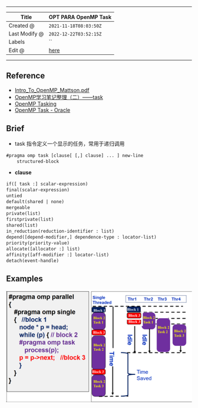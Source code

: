 -----

| Title         | OPT PARA OpenMP Task                                |
| ------------- | --------------------------------------------------- |
| Created @     | `2021-11-18T08:03:50Z`                              |
| Last Modify @ | `2022-12-22T03:52:15Z`                              |
| Labels        | \`\`                                                |
| Edit @        | [here](https://github.com/junxnone/xwiki/issues/30) |

-----

## Reference

  - [Intro\_To\_OpenMP\_Mattson.pdf](https://github.com/junxnone/linuxwiki/files/7561048/Intro_To_OpenMP_Mattson.pdf)
  - [OpenMP学习笔记整理（二）——task](https://blog.csdn.net/huang_wifi/article/details/116047794)
  - [OpenMP
    Tasking](https://openmp.org/wp-content/uploads/sc15-openmp-CT-MK-tasking.pdf)
  - [OpenMP Task -
    Oracle](https://docs.oracle.com/cd/E19205-01/821-0393/6nletfa62/index.html)

## Brief

  - task 指令定义一个显示的任务，常用于递归调用

<!-- end list -->

    #pragma omp task [clause[ [,] clause] ... ] new-line 
        structured-block

  - **clause**

<!-- end list -->

    if([ task :] scalar-expression) 
    final(scalar-expression) 
    untied 
    default(shared | none) 
    mergeable 
    private(list) 
    firstprivate(list) 
    shared(list) 
    in_reduction(reduction-identifier : list) 
    depend([depend-modifier,] dependence-type : locator-list) 
    priority(priority-value) 
    allocate([allocator :] list) 
    affinity([aff-modifier :] locator-list) 
    detach(event-handle)

## Examples

![image](media/1fc315b4249fca2c5f8147ddd53d0bee527bf903.png)
